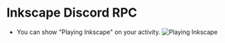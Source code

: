 # Inkscape Discord RPC
- You can show "Playing Inkscape" on your activity.
<img
  src="https://cdn.discordapp.com/attachments/821303733488058398/1061581669691306025/image.png"
  alt="Playing Inkscape"
  style="margin: 0 auto; max-width: 250px">

